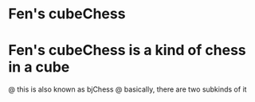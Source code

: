 # Fen's cubeChess
# Fen's cubeChess is a kind of chess in a cube
@ this is also known as bjChess
@ basically, there are two subkinds of it

